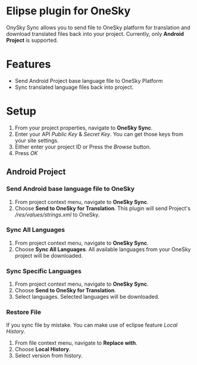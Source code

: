 Elipse plugin for OneSky
=========================
OnySky Sync allows you to send file to OneSky platform for translation and download translated files back into your project. Currently, only **Android Project** is supported.

Features
========
* Send Android Project base language file to OneSky Platform
* Sync translated language files back into project.

Setup
======
1. From your project properties, navigate to **OneSky Sync**. 
2. Enter your API *Public Key* & *Secret Key*. You can get those keys from your site settings.
3. Either enter your project ID or Press the *Browse* button.
4. Press *OK*  

Android Project
----------------
### Send Android base language file to OneSky
1. From project context menu, navigate to **OneSky Sync**.
2. Choose **Send to OneSky for Translation**. This plugin will send Project's */res/values/strings.xml* to OneSky.

### Sync All Languages
1. From project context menu, navigate to **OneSky Sync**.
2. Choose **Sync All Languages**. All available languages from your OneSky project will be downloaded.

### Sync Specific Languages
1. From project context menu, navigate to **OneSky Sync**.
2. Choose **Send to OneSky for Translation**. 
3. Select languages. Selected languages will be downloaded.

### Restore File
If you sync file by mistake. You can make use of eclipse feature *Local History*.

1. From file context menu, navigate to **Replace with**.
2. Choose **Local History**.
3. Select version from history.
